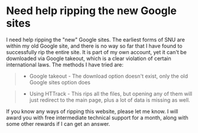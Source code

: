 # Need help ripping the new Google sites

I need help ripping the "new" Google sites. The earliest forms of SNU are within my old Google site, and there is no way so far that I have found to successfully rip the entire site. It is part of my own account, yet it can't be downloaded via Google takeout, which is a clear violation of certain international laws. The methods I have tried are:

> * Google takeout - The download option doesn't exist, only the old Google sites option does

> * Using HTTrack - This rips all the files, but opening any of them will just redirect to the main page, plus a lot of data is missing as well.

If you know any ways of ripping this website, please let me know. I will award you with free intermediate technical support for a month, along with some other rewards if I can get an answer.
